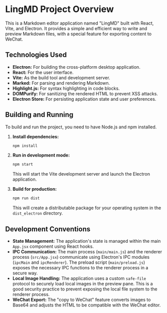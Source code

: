 # LingMD Project Overview

This is a Markdown editor application named "LingMD" built with React, Vite, and Electron. It provides a simple and efficient way to write and preview Markdown files, with a special feature for exporting content to WeChat.

## Technologies Used

*   **Electron:** For building the cross-platform desktop application.
*   **React:** For the user interface.
*   **Vite:** As the build tool and development server.
*   **Marked:** For parsing and rendering Markdown.
*   **Highlight.js:** For syntax highlighting in code blocks.
*   **DOMPurify:** For sanitizing the rendered HTML to prevent XSS attacks.
*   **Electron Store:** For persisting application state and user preferences.

## Building and Running

To build and run the project, you need to have Node.js and npm installed.

1.  **Install dependencies:**
    ```bash
    npm install
    ```

2.  **Run in development mode:**
    ```bash
    npm start
    ```
    This will start the Vite development server and launch the Electron application.

3.  **Build for production:**
    ```bash
    npm run dist
    ```
    This will create a distributable package for your operating system in the `dist_electron` directory.

## Development Conventions

*   **State Management:** The application's state is managed within the main `App.jsx` component using React hooks.
*   **IPC Communication:** The main process (`main/main.js`) and the renderer process (`src/App.jsx`) communicate using Electron's IPC modules (`ipcMain` and `ipcRenderer`). The preload script (`main/preload.js`) exposes the necessary IPC functions to the renderer process in a secure way.
*   **Local Image Handling:** The application uses a custom `safe-file` protocol to securely load local images in the preview pane. This is a good security practice to prevent exposing the local file system to the renderer process.
*   **WeChat Export:** The "copy to WeChat" feature converts images to Base64 and adjusts the HTML to be compatible with the WeChat editor.
